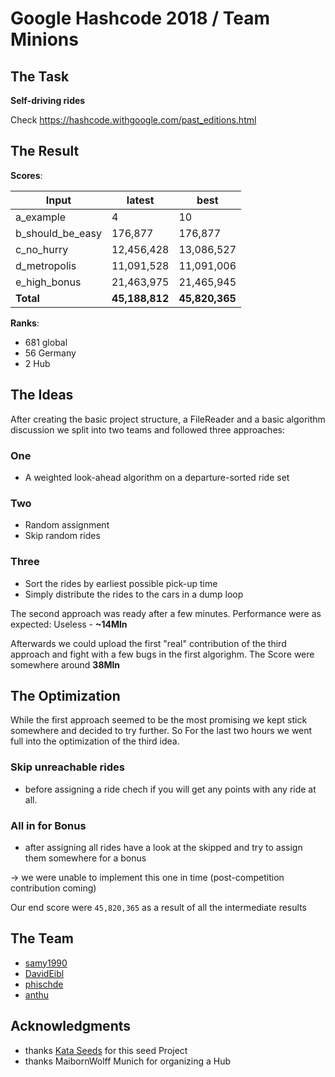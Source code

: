 # Google Hashcode 2018 / Team  Minions

## The Task
**Self-driving rides**

Check https://hashcode.withgoogle.com/past_editions.html

## The Result
**Scores**:

| Input            | latest         | best           |
|------------------|----------------|----------------|
| a_example        | 4              | 10             |
| b_should_be_easy | 176,877        | 176,877        |
| c_no_hurry       | 12,456,428     | 13,086,527     |
| d_metropolis     | 11,091,528     | 11,091,006     |
| e_high_bonus     | 21,463,975     | 21,465,945     |
| **Total**        | **45,188,812** | **45,820,365** |
    
**Ranks**: 
- 681 global
- 56 Germany
- 2 Hub

## The Ideas
After creating the basic project structure, a FileReader and a basic algorithm discussion we split into two teams and followed three approaches:

### One
- A weighted look-ahead algorithm on a departure-sorted ride set

### Two
- Random assignment
- Skip random rides

### Three
- Sort the rides by earliest possible pick-up time
- Simply distribute the rides to the cars in a dump loop

The second approach was ready after a few minutes. Performance were as expected: Useless - **~14Mln**

Afterwards we could upload the first "real" contribution of the third approach and fight with a few bugs in the first algorighm.
The Score were somewhere around **38Mln**

## The Optimization
While the first approach seemed to be the most promising we kept stick somewhere and decided to try further.
So For the last two hours we went full into the optimization of the third idea.

### Skip unreachable rides
- before assigning a ride chech if you will get any points with any ride at all.

### All in for Bonus
- after assigning all rides have a look at the skipped and try to assign them somewhere for a bonus

-> we were unable to implement this one in time (post-competition contribution coming)

Our end score were `45,820,365` as a result of all the intermediate results 
## The Team
- [samy1990](https://github.com/samy1990)
- [DavidEibl](https://github.com/DavidEibl)
- [phischde](https://github.com/phischde)
- [anthu](https://github.com/anthu)

## Acknowledgments
- thanks [Kata Seeds](http://kata-seeds.github.io) for this seed Project
- thanks MaibornWolff Munich for organizing a Hub
